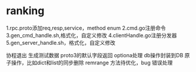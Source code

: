 # ranking

1.rpc.proto添加req,resp,service，method enum
2.cmd.go注册命令
3.gen_cmd_handle.sh,格式化，自定义修改
4.clientHandle.go注册分发器
5.gen_server_handle.sh，格式化，自定义修改

协程退出 生成测试数据
proto3的默认字段返回 optiona处理
db操作封装到DB
原子操作，比如dict和list的同步删除
remrange 方法待优化，bug
错误处理
